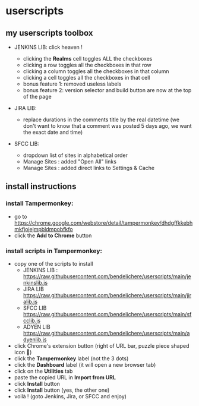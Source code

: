 # userscripts
## my userscripts toolbox

- JENKINS LIB: click heaven !
  - clicking the **Realms** cell toggles ALL the checkboxes 
  - clicking a row toggles all the checkboxes in that row
  - clicking a column toggles all the checkboxes in that column
  - clicking a cell toggles all the checkboxes in that cell
  - bonus feature 1: removed useless labels
  - bonus feature 2: version selector and build button are now at the top of the page

- JIRA LIB:
  - replace durations in the comments title by the real datetime (we don't want to know that a comment was posted 5 days ago, we want the exact date and time)

- SFCC LIB:
  - dropdown list of sites in alphabetical order 
  - Manage Sites : added "Open All" links
  - Manage Sites : added direct links to Settings & Cache

## install instructions

### install Tampermonkey:
- go to https://chrome.google.com/webstore/detail/tampermonkey/dhdgffkkebhmkfjojejmpbldmpobfkfo
- click the **Add to Chrome** button

### install scripts in Tampermonkey:
- copy one of the scripts to install
  - JENKINS LIB : https://raw.githubusercontent.com/bendelichere/userscripts/main/jenkinslib.js
  - JIRA LIB https://raw.githubusercontent.com/bendelichere/userscripts/main/jiralib.js
  - SFCC LIB https://raw.githubusercontent.com/bendelichere/userscripts/main/sfcclib.js
  - ADYEN LIB https://raw.githubusercontent.com/bendelichere/userscripts/main/adyenlib.js
- click Chrome's extension button (right of URL bar, puzzle piece shaped icon 🧩)
- click the **Tampermonkey** label (not the 3 dots)
- click the **Dashboard** label (it will open a new browser tab)
- click on the **Utilities** tab
- paste the copied URL in **Import from URL**
- click **Install** button
- click **Install** button (yes, the other one)
- voilà ! (goto Jenkins, Jira, or SFCC and enjoy)
